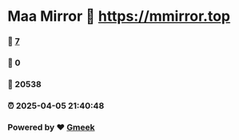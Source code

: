 # Maa Mirror :link: https://mmirror.top 
### :page_facing_up: [7](https://mmirror.top/tag.html) 
### :speech_balloon: 0 
### :hibiscus: 20538 
### :alarm_clock: 2025-04-05 21:40:48 
### Powered by :heart: [Gmeek](https://github.com/Meekdai/Gmeek)
